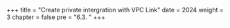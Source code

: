 +++
title = "Create private intergration with VPC Link"
date = 2024
weight = 3
chapter = false
pre = "6.3. "
+++